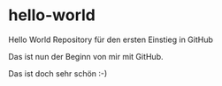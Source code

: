 # hello-world
Hello World Repository für den ersten Einstieg in GitHub

Das ist nun der Beginn von mir mit GitHub.

Das ist doch sehr schön :-)
